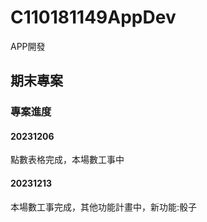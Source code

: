# C110181149AppDev
APP開發
## 期末專案
### 專案進度
#### 20231206
點數表格完成，本場數工事中
#### 20231213
本場數工事完成，其他功能計畫中，新功能:骰子
